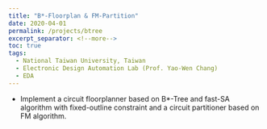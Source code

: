 ```yaml
---
title: "B*-Floorplan & FM-Partition"
date: 2020-04-01
permalink: /projects/btree
excerpt_separator: <!--more-->
toc: true
tags:
  - National Taiwan University, Taiwan
  - Electronic Design Automation Lab (Prof. Yao-Wen Chang)
  - EDA
---
```




<!-- --- -->
<!-- title: "B*-Floorplan & FM-Partition"
collection: EDA-related
type: "EDA-related"
permalink: /projects/btree
venue: "Physical Design for Nanometer Ics (Prof. Yao-Wen Chang)"
date: 2020-04-01
location: "National Taiwan University, Taiwan"
--- -->

<!-- [More information here]() -->
<!--more-->
* Implement a circuit floorplanner based on B*-Tree and fast-SA algorithm with fixed-outline constraint and a circuit
partitioner based on FM algorithm.




